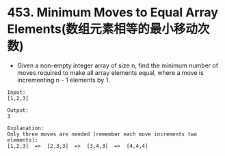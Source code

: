 # 453. Minimum Moves to Equal Array Elements(数组元素相等的最小移动次数)
* Given a non-empty integer array of size n, find the minimum number of moves required to make all array elements equal, where a move is incrementing n - 1 elements by 1.
```text
Input:
[1,2,3]

Output:
3

Explanation:
Only three moves are needed (remember each move increments two elements):
[1,2,3]  =>  [2,3,3]  =>  [3,4,3]  =>  [4,4,4]
```
